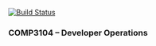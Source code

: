 [![Build Status](https://app.travis-ci.com/101469384/COMP3104.svg?branch=main)](https://app.travis-ci.com/github/101469384/COMP3104)

### COMP3104 – Developer Operations
